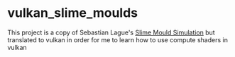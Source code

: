 # vulkan_slime_moulds

This project is a copy of Sebastian Lague's [Slime Mould Simulation](https://github.com/SebLague/Slime-Simulation.git) but translated to vulkan in order for me to learn how to use compute shaders in vulkan
